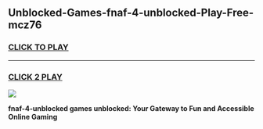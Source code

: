 
## Unblocked-Games-fnaf-4-unblocked-Play-Free-mcz76
<h3>
<a href="https://premium76.site?title=fnaf-4-unblocked&ref=20M">CLICK TO PLAY</a></h3>
<hr>

<h3>
<a href="https://premium76.site?title=fnaf-4-unblocked&ref=20M">CLICK 2 PLAY</a>
  
</h3>

<a href="https://premium76.site?title=fnaf-4-unblocked&ref=19M"><img src="https://clearcache.store/games.png"></a>


**fnaf-4-unblocked games unblocked: Your Gateway to Fun and Accessible Online Gaming**
